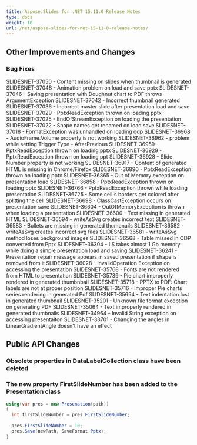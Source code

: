 ```yaml
---
title: Aspose.Slides for .NET 15.11.0 Release Notes
type: docs
weight: 10
url: /net/aspose-slides-for-net-15-11-0-release-notes/
---
```


## **Other Improvements and Changes**

### **Bug Fixes**
SLIDESNET-37050 - Content missing on slides when thumbnail is generated
SLIDESNET-37048 - Animation problem on load and save pptx
SLIDESNET-37046 - Saving presentation with Doughnut chart to PDF throws ArgumentException
SLIDESNET-37042 - Incorrect thumbnail generated
SLIDESNET-37036 - Incorrect master slide after presentation load and save
SLIDESNET-37029 - PptxReadException thrown on loading pptx
SLIDESNET-37025 - EndOfStreamException on loading the presentation
SLIDESNET-37022 - Shape names get renamed on load save
SLIDESNET-37018 - FormatException was unhandled on loading odp
SLIDESNET-36968 - AudioFrame.Volume property is not working
SLIDESNET-36962 - problem while setting Trigger Type - AfterPrevious
SLIDESNET-36959 - PptxReadException thrown on loading pptx
SLIDESNET-36929 - PptxReadException thrown on loading ppt
SLIDESNET-36928 - Slide Number property is not working
SLIDESNET-36917 - Content of generated HTML is missing in Chrome/Firefox
SLIDESNET-36890 - PptxReadException thrown on loading pptx
SLIDESNET-36865 - Out of Memory exception on presentation load
SLIDESNET-36858 - PptxReadException thrown on loading pptx
SLIDESNET-36766 - PptxReadException thrown while loading presentation
SLIDESNET-36725 - Some cell's borders get colored after splitting the cell
SLIDESNET-36698 - ClassCastException occurs on presentation save
SLIDESNET-36604 - OutOfMemoryException is thrown when loading a presentation
SLIDESNET-36600 - Text missing in generated HTML
SLIDESNET-36594 - writeAsSvg creates incorrect text
SLIDESNET-36583 - Bullets are missing in generated thumbnails
SLIDESNET-36582 - writeAsSvg creates incorrect svg files
SLIDESNET-36581 - writeAsSvg method loses background images
SLIDESNET-36568 - Table missed in ODP converted from Pptx
SLIDESNET-36304 - IIS takes almost 1 Gb memory while doing a simple presentation load and saving
SLIDESNET-36241 - Presentation repair message appears in saved presentation if shape is removed from it
SLIDESNET-36028 - InvalidOperation Exception on accessing the presentation
SLIDESNET-35768 - Fonts are not rendered from HTML to presentation
SLIDESNET-35739 - Pie chart improperly rendered in generated thumbnbail
SLIDESNET-35718 - PPTX to PDF: Chart labels are not at proper position
SLIDESNET-35716 - Improper Pie charts series rendering in generated Pdf
SLIDESNET-35654 - Text indentation lost in generated thumbnail
SLIDESNET-35201 - Unknown file format exception on generating PDF
SLIDESNET-35064 - Text improperly rendered in generated thumbnails
SLIDESNET-34964 - Invalid String exception on accessing presentaiton
SLIDESNET-33701 - Changing the angles in LinearGradientAngle doesn't have an effect

## **Public API Changes**

### Obsolete properties in DataLabelCollection class have been deleted

### The new property FirstSlideNumber has been added to the Presentation class

``` csharp
using(var pres = new Presenation(path))
{
  int firstSlideNumber = pres.FirstSlideNumber;
  
  pres.FirstSlideNumber = 10;
  pres.Save(newPath, SaveFormat.Pptx);
}
``` 
